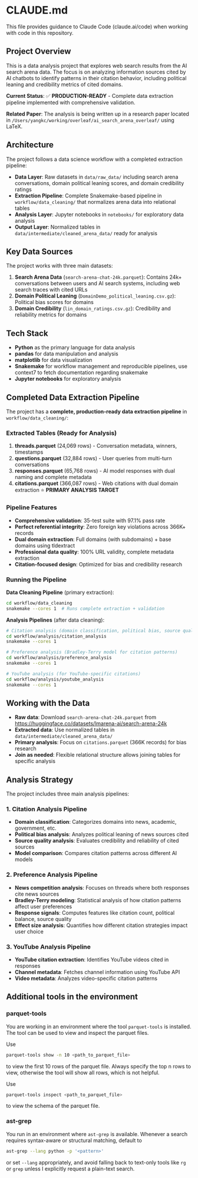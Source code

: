# CLAUDE.md

This file provides guidance to Claude Code (claude.ai/code) when working with code in this repository.

## Project Overview

This is a data analysis project that explores web search results from the AI search arena data.
The focus is on analyzing information sources cited by AI chatbots to identify patterns in their citation behavior, including political leaning and credibility metrics of cited domains.

**Current Status**: ✅ **PRODUCTION-READY** - Complete data extraction pipeline implemented with comprehensive validation.

**Related Paper**: The analysis is being written up in a research paper located in `/Users/yangkc/working/overleaf/ai_search_arena_overleaf/` using LaTeX.

## Architecture

The project follows a data science workflow with a completed extraction pipeline:

- **Data Layer**: Raw datasets in `data/raw_data/` including search arena conversations, domain political leaning scores, and domain credibility ratings
- **Extraction Pipeline**: Complete Snakemake-based pipeline in `workflow/data_cleaning/` that normalizes arena data into relational tables
- **Analysis Layer**: Jupyter notebooks in `notebooks/` for exploratory data analysis
- **Output Layer**: Normalized tables in `data/intermediate/cleaned_arena_data/` ready for analysis

## Key Data Sources

The project works with three main datasets:

1. **Search Arena Data** (`search-arena-chat-24k.parquet`): Contains 24k+ conversations between users and AI search systems, including web search traces with cited URLs
2. **Domain Political Leaning** (`DomainDemo_political_leaning.csv.gz`): Political bias scores for domains
3. **Domain Credibility** (`lin_domain_ratings.csv.gz`): Credibility and reliability metrics for domains

## Tech Stack

- **Python** as the primary language for data analysis
- **pandas** for data manipulation and analysis
- **matplotlib** for data visualization
- **Snakemake** for workflow management and reproducible pipelines, use context7 to fetch documentation regarding snakemake
- **Jupyter notebooks** for exploratory analysis

## Completed Data Extraction Pipeline

The project has a **complete, production-ready data extraction pipeline** in `workflow/data_cleaning/`:

### Extracted Tables (Ready for Analysis)
1. **threads.parquet** (24,069 rows) - Conversation metadata, winners, timestamps
2. **questions.parquet** (32,884 rows) - User queries from multi-turn conversations  
3. **responses.parquet** (65,768 rows) - AI model responses with dual naming and complete metadata
4. **citations.parquet** (366,087 rows) - Web citations with dual domain extraction ⭐ **PRIMARY ANALYSIS TARGET**

### Pipeline Features
- **Comprehensive validation**: 35-test suite with 97.1% pass rate
- **Perfect referential integrity**: Zero foreign key violations across 366K+ records
- **Dual domain extraction**: Full domains (with subdomains) + base domains using tldextract
- **Professional data quality**: 100% URL validity, complete metadata extraction
- **Citation-focused design**: Optimized for bias and credibility research

### Running the Pipeline

**Data Cleaning Pipeline** (primary extraction):
```bash
cd workflow/data_cleaning
snakemake --cores 1  # Runs complete extraction + validation
```

**Analysis Pipelines** (after data cleaning):
```bash
# Citation analysis (domain classification, political bias, source quality)
cd workflow/analysis/citation_analysis
snakemake --cores 1

# Preference analysis (Bradley-Terry model for citation patterns)
cd workflow/analysis/preference_analysis
snakemake --cores 1

# YouTube analysis (for YouTube-specific citations)
cd workflow/analysis/youtube_analysis
snakemake --cores 1
```

## Working with the Data

- **Raw data**: Download `search-arena-chat-24k.parquet` from https://huggingface.co/datasets/lmarena-ai/search-arena-24k
- **Extracted data**: Use normalized tables in `data/intermediate/cleaned_arena_data/`
- **Primary analysis**: Focus on `citations.parquet` (366K records) for bias research
- **Join as needed**: Flexible relational structure allows joining tables for specific analysis

## Analysis Strategy

The project includes three main analysis pipelines:

### 1. Citation Analysis Pipeline
- **Domain classification**: Categorizes domains into news, academic, government, etc.
- **Political bias analysis**: Analyzes political leaning of news sources cited
- **Source quality analysis**: Evaluates credibility and reliability of cited sources
- **Model comparison**: Compares citation patterns across different AI models

### 2. Preference Analysis Pipeline
- **News competition analysis**: Focuses on threads where both responses cite news sources
- **Bradley-Terry modeling**: Statistical analysis of how citation patterns affect user preferences
- **Response signals**: Computes features like citation count, political balance, source quality
- **Effect size analysis**: Quantifies how different citation strategies impact user choice

### 3. YouTube Analysis Pipeline
- **YouTube citation extraction**: Identifies YouTube videos cited in responses
- **Channel metadata**: Fetches channel information using YouTube API
- **Video metadata**: Analyzes video-specific citation patterns

## Additional tools in the environment

### parquet-tools

You are working in an environment where the tool `parquet-tools` is installed.
The tool can be used to view and inspect the parquet files.

Use

```bash
parquet-tools show -n 10 <path_to_parquet_file>
```

to view the first 10 rows of the parquet file.
Always specify the top n rows to view, otherwise the tool will show all rows, which is not helpful.

Use

```bash
parquet-tools inspect <path_to_parquet_file>
```

to view the schema of the parquet file.

### ast-grep

You run in an environment where `ast-grep` is available.
Whenever a search requires syntax-aware or structural matching, default to

```bash
ast-grep --lang python -p '<pattern>'
```

or set `--lang` appropriately, and avoid falling back to text-only tools like `rg` or `grep` unless I explicitly request a plain-text search.
